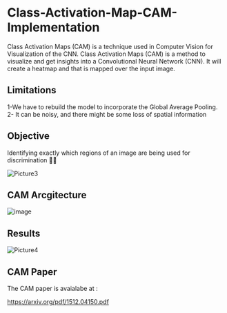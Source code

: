 # Class-Activation-Map-CAM-Implementation
Class Activation Maps (CAM) is a technique used in Computer Vision for Visualization of the CNN.
Class Activation Maps (CAM) is a method to visualize and get insights into a Convolutional Neural Network (CNN). It will create a heatmap and that is mapped over the input image.

## Limitations
1-We have to rebuild the model to incorporate the Global Average Pooling.
2- It can be noisy, and there might be some loss of spatial information

## Objective 
Identifying exactly which regions of an image are being used for discrimination 

![Picture3](https://user-images.githubusercontent.com/56618776/105806551-89dd5500-5fe7-11eb-9523-3389dd6b0e67.png)

## CAM Arcgitecture 

![image](https://user-images.githubusercontent.com/56618776/105805825-2c94d400-5fe6-11eb-99c8-24549152d53a.png)


## Results

![Picture4](https://user-images.githubusercontent.com/56618776/105805988-7978aa80-5fe6-11eb-8d07-b3cf75e1c266.png)

## CAM Paper

The CAM paper is avaialabe at :

https://arxiv.org/pdf/1512.04150.pdf
